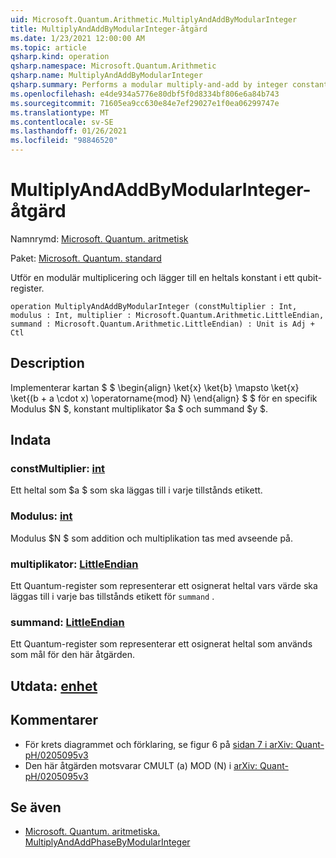 ```yaml
---
uid: Microsoft.Quantum.Arithmetic.MultiplyAndAddByModularInteger
title: MultiplyAndAddByModularInteger-åtgärd
ms.date: 1/23/2021 12:00:00 AM
ms.topic: article
qsharp.kind: operation
qsharp.namespace: Microsoft.Quantum.Arithmetic
qsharp.name: MultiplyAndAddByModularInteger
qsharp.summary: Performs a modular multiply-and-add by integer constants on a qubit register.
ms.openlocfilehash: e4de934a5776e80dbf5f0d8334bf806e6a84b743
ms.sourcegitcommit: 71605ea9cc630e84e7ef29027e1f0ea06299747e
ms.translationtype: MT
ms.contentlocale: sv-SE
ms.lasthandoff: 01/26/2021
ms.locfileid: "98846520"
---
```

# <a name="multiplyandaddbymodularinteger-operation"></a>MultiplyAndAddByModularInteger-åtgärd

Namnrymd: [Microsoft. Quantum. aritmetisk](xref:Microsoft.Quantum.Arithmetic)

Paket: [Microsoft. Quantum. standard](https://nuget.org/packages/Microsoft.Quantum.Standard)


Utför en modulär multiplicering och lägger till en heltals konstant i ett qubit-register.

```qsharp
operation MultiplyAndAddByModularInteger (constMultiplier : Int, modulus : Int, multiplier : Microsoft.Quantum.Arithmetic.LittleEndian, summand : Microsoft.Quantum.Arithmetic.LittleEndian) : Unit is Adj + Ctl
```


## <a name="description"></a>Description

Implementerar kartan $ $ \begin{align} \ket{x} \ket{b} \mapsto \ket{x} \ket{(b + a \cdot x) \operatorname{mod} N} \end{align} $ $ för en specifik Modulus $N $, konstant multiplikator $a $ och summand $y $.

## <a name="input"></a>Indata

### <a name="constmultiplier--int"></a>constMultiplier: [int](xref:microsoft.quantum.lang-ref.int)

Ett heltal som $a $ som ska läggas till i varje tillstånds etikett.


### <a name="modulus--int"></a>Modulus: [int](xref:microsoft.quantum.lang-ref.int)

Modulus $N $ som addition och multiplikation tas med avseende på.


### <a name="multiplier--littleendian"></a>multiplikator: [LittleEndian](xref:Microsoft.Quantum.Arithmetic.LittleEndian)

Ett Quantum-register som representerar ett osignerat heltal vars värde ska läggas till i varje bas tillstånds etikett för `summand` .


### <a name="summand--littleendian"></a>summand: [LittleEndian](xref:Microsoft.Quantum.Arithmetic.LittleEndian)

Ett Quantum-register som representerar ett osignerat heltal som används som mål för den här åtgärden.



## <a name="output--unit"></a>Utdata: [enhet](xref:microsoft.quantum.lang-ref.unit)



## <a name="remarks"></a>Kommentarer

- För krets diagrammet och förklaring, se figur 6 på [sidan 7 i arXiv: Quant-pH/0205095v3](https://arxiv.org/pdf/quant-ph/0205095v3.pdf#page=7)
- Den här åtgärden motsvarar CMULT (a) MOD (N) i [arXiv: Quant-pH/0205095v3](https://arxiv.org/pdf/quant-ph/0205095v3.pdf)

## <a name="see-also"></a>Se även

- [Microsoft. Quantum. aritmetiska. MultiplyAndAddPhaseByModularInteger](xref:Microsoft.Quantum.Arithmetic.MultiplyAndAddPhaseByModularInteger)